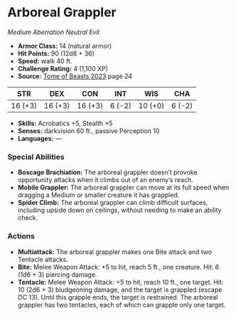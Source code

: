 # Arboreal Grappler

*Medium* *Aberration* *Neutral Evil*

- **Armor Class:** 14 (natural armor)
- **Hit Points:** 90 (12d8 + 36)
- **Speed:** walk 40 ft.
- **Challenge Rating:** 4 (1,100 XP)
- **Source:** [Tome of Beasts 2023](https://koboldpress.com/kpstore/product/tome-of-beasts-1-2023-edition/) page 24

| STR | DEX | CON | INT | WIS | CHA |
| --- | --- | --- | --- | --- | --- |
| 16 (+3) | 16 (+3) | 16 (+3) | 6 (-2) | 10 (+0) | 6 (-2) |

- **Skills:** Acrobatics +5, Stealth +5
- **Senses:** darkvision 60 ft., passive Perception 10
- **Languages:** —

### Special Abilities

- **Boscage Brachiation:** The arboreal grappler doesn’t provoke opportunity attacks when it climbs out of an enemy’s reach.
- **Mobile Grappler:** The arboreal grappler can move at its full speed when dragging a Medium or smaller creature it has grappled.
- **Spider Climb:** The arboreal grappler can climb difficult surfaces, including upside down on ceilings, without needing to make an ability check.

### Actions

- **Multiattack:** The arboreal grappler makes one Bite attack and two Tentacle attacks.
- **Bite:** Melee Weapon Attack: +5 to hit, reach 5 ft., one creature. Hit: 6 (1d6 + 3) piercing damage.
- **Tentacle:** Melee Weapon Attack: +5 to hit, reach 10 ft., one target. Hit: 10 (2d6 + 3) bludgeoning damage, and the target is grappled (escape DC 13). Until this grapple ends, the target is restrained. The arboreal grappler has two tentacles, each of which can grapple only one target.

